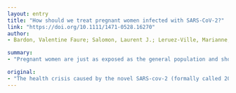 ```yaml
---
layout: entry
title: "How should we treat pregnant women infected with SARS-CoV-2?"
link: "https://doi.org/10.1111/1471-0528.16270"
author:
- Bardon, Valentine Faure; Salomon, Laurent J.; Leruez-Ville, Marianne; Ville, Yves

summary:
- "Pregnant women are just as exposed as the general population and should not be excluded from discussions on effective and well tolerated candidate treatments. The pandemic caused by the novel SARS-cov-2 (formally called 2019-nCoV) related pandesmic requires urgent action, including a necessary therapeutic response. Pregnancy women should not have to be excluded, because of their status, from discussion on effective candidate treatments, despite their status. Vaccines are a major threat to pregnants. SARS cov-2 is just as vulnerable as general population. They should not being excluded from discussion. pregnancy."

original:
- "The health crisis caused by the novel SARS-cov-2 (formally called 2019-nCoV) related pandemic requires urgent action, including a necessary therapeutic response. Pregnant women are just as exposed as the general population and should not be excluded, because of their status, from discussions on effective and well tolerated candidate treatments."
---
```


